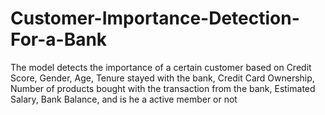 # Customer-Importance-Detection-For-a-Bank
The model detects the importance of a certain customer based on Credit Score, Gender, Age, Tenure stayed with the bank, Credit Card Ownership, Number of products bought with the transaction from the bank, Estimated Salary, Bank Balance, and is he a active member or not
